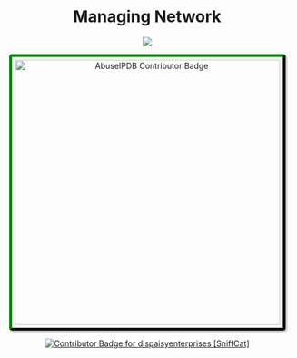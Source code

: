 <div align="center"><h1>Managing Network</h1></div>

<p align="center"><img src="https://lanyard.cnrad.dev/api/921732185562685492?&theme=dark&borderRadius=20px&idleMessage=Doing%20nothing%20rn%20I'm%20bored&showDisplayName=true"></a></p>


<p align="center"><a href="https://www.abuseipdb.com/user/232298" title="AbuseIPDB is an IP address blacklist for webmasters and sysadmins to report IP addresses engaging in abusive behavior on their networks">
  <img src="https://www.abuseipdb.com/contributor/232298.svg" alt="AbuseIPDB Contributor Badge" style="width: 467px;border-radius: 5px; border-top: 5px solid #058403; border-right: 5px solid #111; border-bottom: 5px solid #111; border-left: 5px solid #058403; padding: 5px;box-shadow: 2px 2px 1px 1px rgba(0, 0, 0, .2);">
</a></p> 

<p align="center"><a href="https://sniffcat.com/users/68b8b1225e1cdeff9fbe6b9b" target="_blank" rel="noopener" title="SniffCat is a fast, privacy-focused IP abuse database and threat analysis platform designed for system administrators and cybersecurity professionals."><img src="https://sniffcat.com/contributor/68b8b1225e1cdeff9fbe6b9b.svg" alt="Contributor Badge for dispaisyenterprises [SniffCat]" referrerpolicy="origin"></a></p>  
